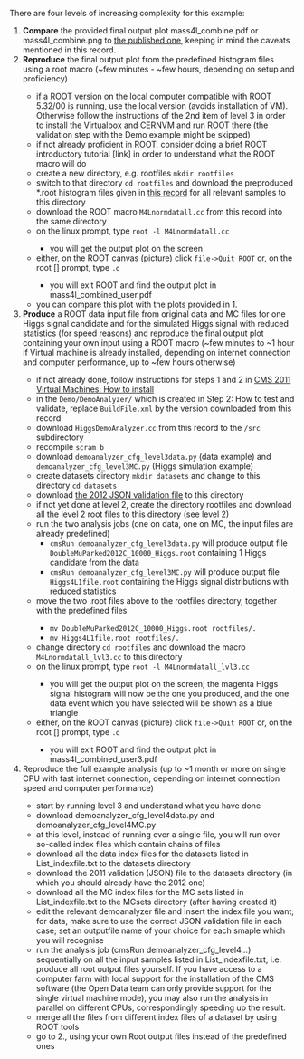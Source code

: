 <p>There are four levels of increasing complexity for this example:
<ol>
<li> <b>Compare</b> the provided final output plot
   mass4l_combine.pdf
   or
   mass4l_combine.png
   to  <a href=\"https://inspirehep.net/record/1124338/files/H4l_mass_v3.png\">the published one</a>,
   keeping in mind the caveats mentioned in this record. </li>
<li><b>Reproduce</b> the final output plot from the predefined histogram files
   using a root macro
   (~few minutes - ~few hours, depending on setup and proficiency) </li>
<ul>
        <li> if a ROOT version on the local computer compatible with ROOT 5.32/00
        is running, use the local version (avoids installation of VM).
        Otherwise follow the instructions of the 2nd item of level 3
        in order to install the Virtualbox and CERNVM and run ROOT there
        (the validation step with the Demo example might be skipped)</li>
       <li>if not already proficient in ROOT, consider doing a brief ROOT
        introductory tutorial [link] in order to understand what the ROOT
        macro will do</li>
        <li>create a new directory, e.g. rootfiles <code>mkdir rootfiles</code></li>
        <li>switch to that directory <code>cd rootfiles</code>
        and download the preproduced *.root histogram files given in
        <a href=\"/record/FIXME\"> this record</a> for all relevant samples to this directory
        <li>download the ROOT macro
        <code>M4Lnormdatall.cc</code>
        from this record into the same directory</li>
        <li>on the linux prompt, type <code>root -l M4Lnormdatall.cc</code></li>
        <ul>
        <li> you will get the output plot on the screen</li>
      </ul>
      <li> either, on the ROOT canvas (picture) click <code>file->Quit ROOT</code>
        or, on the root [] prompt, type <code>.q</code></li>
       <ul>
        <li>you will exit ROOT and find the output plot in
           mass4l_combined_user.pdf</li>
         </ul>  
      <li> you can compare this plot with the plots provided in 1.</li>
</ul>
<li>   <b>Produce</b> a ROOT data input file from original data and MC files for one
   Higgs signal candidate and for the simulated Higgs signal with reduced
   statistics (for speed reasons) and reproduce the final output plot
   containing your own input using a ROOT macro
   (~few minutes to ~1 hour if Virtual machine is already installed,
     depending on internet connection and computer performance, up to
     ~few hours otherwise)</li>
   <ul>
     <li>if not already done, follow instructions for steps 1 and 2 in <a href=\"/docs/cms-virtual-machine-2011\"> CMS 2011 Virtual Machines: How to install</a></li>
      <li> in the <code>Demo/DemoAnalyzer/</code> which is created in Step 2: How to test and validate, replace <code>BuildFile.xml</code> by the version downloaded from this record</li>
      <li> download <code>HiggsDemoAnalyzer.cc</code> from this record to the <code>/src</code> subdirectory</li>
      <li> recompile <code>scram b</code></li>
      <li> download <code>demoanalyzer_cfg_level3data.py</code> (data example) and
        <code>demoanalyzer_cfg_level3MC.py</code> (Higgs simulation example)</li>
      <li> create datasets directory <code>mkdir datasets</code> and change to this directory <code>cd datasets</code></li>
      <li> download <a href=\"/record/1002\">the 2012 JSON validation file</a> to this directory</li>
      <li>if not yet done at level 2, create the directory rootfiles and
        download all the level 2 root files to this directory (see level 2)</li>
      <li>run the two analysis jobs (one on data, one on MC, the input files
        are already predefined)
    <ul>       
        <li><code>cmsRun demoanalyzer_cfg_level3data.py</code>
        will produce output file <code>DoubleMuParked2012C_10000_Higgs.root</code>
        containing 1 Higgs candidate from the data</li>
        <li><code>cmsRun demoanalyzer_cfg_level3MC.py</code>
         will produce output file <code>Higgs4L1file.root</code>
        containing the Higgs signal distributions with reduced statistics</li>
     </ul>
     <li> move the two .root files above to the rootfiles directory, together
        with the predefined files</li>
      <ul>     
       <li><code>mv DoubleMuParked2012C_10000_Higgs.root rootfiles/.</code></li>
       <li><code>mv Higgs4L1file.root rootfiles/.</code></li>
     </ul>         
      <li> change directory <code>cd rootfiles</code> and download the macro <code>M4Lnormdatall_lvl3.cc</code> to this directory</li>
      <li> on the linux prompt, type <code>root -l M4Lnormdatall_lvl3.cc</code></li>
       <ul> 
        <li>you will get the output plot on the screen;
        the magenta Higgs signal histogram will now be the one you produced,
        and the one data event which you have selected will be shown as a blue
        triangle</li>
         </ul> 
         <li> either, on the ROOT canvas (picture) click <code>file->Quit ROOT</code>
        or, on the root [] prompt, type <code>.q</code></li>
       <ul>
        <li>you will exit ROOT and find the output plot in
           mass4l_combined_user3.pdf </li>
        </ul>
  </ul>
<li>Reproduce the full example analysis
   (up to ~1 month or more on single CPU with fast internet connection,
    depending on internet connection speed and computer performance) </li>
<ul>
  <li>start by running level 3 and understand what you have done</li>
  <li> download demoanalyzer_cfg_level4data.py and
        demoanalyzer_cfg_level4MC.py</li>
  <li>at this level, instead of running over a single file, you will run
        over so-called index files which contain chains of files</li>
   <li> download all the data index files for the datasets listed in
        List_indexfile.txt to the datasets directory</li>
   <li> download the 2011 validation (JSON) file to the datasets directory
        (in which you should already have the 2012 one)</li>
   <li> download all the MC index files for the MC sets listed in
        List_indexfile.txt to the MCsets directory (after having created it)</li>
   <li> edit the relevant demoanalyzer file and insert the index file you
        want; for data, make sure to use the correct JSON validation file
        in each case; set an outputfile name of your choice for each smaple
        which you will recognise</li>
    <li> run the analysis job (cmsRun demoanalyzer_cfg_level4...) sequentially
        on all the input samples listed in List_indexfile.txt, i.e. produce
        all root output files yourself.
        If you have access to a computer farm with local support for the
        installation of the CMS software (the Open Data team can only provide
        support for the single virtual machine mode), you may also run
        the analysis in parallel on different CPUs, correspondingly speeding
        up the result.</li>
     <li> merge all the files from different index files of a dataset by using
        ROOT tools</li>
     <li> go to 2., using your own Root output files instead of the predefined
        ones</li>
   
  </ul>
</ol> 
</p>
